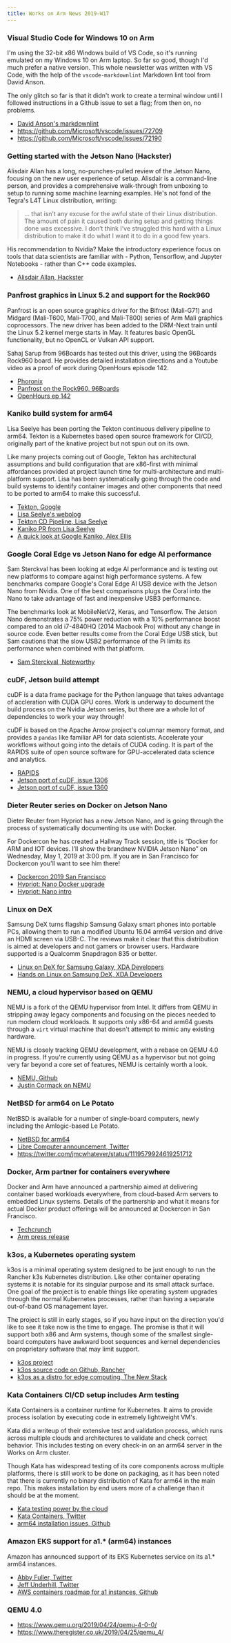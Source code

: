 ```yaml
---
title: Works on Arm News 2019-W17
---
```


### Visual Studio Code for Windows 10 on Arm

I'm using the 32-bit x86 Windows build of VS Code, so
it's running emulated on my Windows 10 on Arm laptop.
So far so good, though I'd much prefer a native version.
This whole newsletter was written with VS Code, with
the help of the `vscode-markdownlint` Markdown lint
tool from David Anson.

The only glitch so far is that it didn't work to create
a terminal window until I followed instructions in a Github
issue to set a flag; from then on, no problems.

* [David Anson's markdownlint](https://github.com/DavidAnson/vscode-markdownlint)
* <https://github.com/Microsoft/vscode/issues/72709>
* <https://github.com/Microsoft/vscode/issues/72190>

### Getting started with the Jetson Nano (Hackster)

Alisdair Allan has a long, no-punches-pulled review
of the Jetson Nano, focusing on the new user experience
of setup. Alisdair is a command-line person, and provides
a comprehensive walk-through from unboxing to setup to
running some machine learning examples. He's not fond
of the Tegra's L4T Linux distribution, writing:

> ... that isn’t any excuse for the awful state of their Linux distribution. The amount of pain it caused both during setup and getting things done was excessive. I don’t think I’ve struggled this hard with a Linux distribution to make it do what I want it to do in a good few years.

His recommendation to Nvidia? Make the introductory experience
focus on tools that data scientists are familiar with - Python,
Tensorflow, and Jupyter Notebooks - rather than C++ code examples.

* [Alisdair Allan, Hackster](https://blog.hackster.io/getting-started-with-the-nvidia-jetson-nano-developer-kit-43aa7c298797)

### Panfrost graphics in Linux 5.2 and support for the Rock960

Panfrost is an open source graphics driver for the Bifrost (Mali-G71)
and Midgard (Mali-T600, Mali-T700, and Mali-T800) series of Arm Mali
graphics coprocessors. The new driver has been added to the DRM-Next
train until the Linux 5.2 kernel merge starts in May. It features basic
OpenGL functionality, but no OpenCL or Vulkan API support.

Sahaj Sarup from 96Boards has tested out this driver, using
the 96Boards Rock960 board. He provides detailed installation
directions and a Youtube video as a proof of work during OpenHours episode 142.

* [Phoronix](https://www.phoronix.com/scan.php?page=news_item&px=Panfrost-DRM-For-Linux-5.2)
* [Panfrost on the Rock960, 96Boards](https://www.96boards.org/blog/panfrost-rock960/)
* [OpenHours ep 142](https://www.youtube.com/watch?v=PTnv6B8HIMQ)

### Kaniko build system for arm64

Lisa Seelye has been porting the Tekton continuous
delivery pipeline to arm64. Tekton is a Kubernetes
based open source framework for CI/CD, originally
part of the knative project but not spun out on its own.

Like many projects coming out of Google, Tekton
has architectural assumptions and build configuration
that are x86-first with minimal affordances provided
at project launch time for multi-architecture and
multi-platform support. Lisa has been systematically
going through the code and build systems to identify
container images and other components that need to be
ported to arm64 to make this successful.

* [Tekton, Google](https://cloud.google.com/tekton/)
* [Lisa Seelye's webolog](https://thedoh.dev/)
* [Tekton CD Pipeline, Lisa Seelye](https://thedoh.dev/kubernetes/tektoncd-pipeline.html)
* [Kaniko PR from Lisa Seelye](https://github.com/GoogleContainerTools/kaniko/pull/646)
* [A quick look at Google Kaniko, Alex Ellis](https://blog.alexellis.io/quick-look-at-google-kaniko/)

### Google Coral Edge vs Jetson Nano for edge AI performance

Sam Sterckval has been looking at edge AI performance and is
testing out new platforms to compare against high performance systems.
A few benchmarks compare Google's Coral Edge AI USB device with
the Jetson Nano from Nvidia. One of the best comparisons plugs
the Coral into the Nano to take advantage of fast and inexpensive
USB3 performance.

The benchmarks look at MobileNetV2, Keras, and Tensorflow.
The Jetson Nano demonstrates a 75% power reduction with a 10%
performance boost compared to an old i7-4840HQ (2014 Macbook Pro)
without any change in source code. Even better results come from
the Coral Edge USB stick, but Sam cautions that the slow USB2
performance of the Pi limits its performance when combined
with that platform.

* [Sam Sterckval, Noteworthy](https://blog.usejournal.com/google-coral-edge-tpu-vs-nvidia-jetson-nano-a-quick-deep-dive-into-edgeai-performance-bc7860b8d87a)

### cuDF, Jetson build attempt

cuDF is a data frame package for the Python
language that takes advantage of accleration with
CUDA GPU cores. Work is underway to document the
build process on the Nvidia Jetson series, but there
are a whole lot of dependencies to work your way through!

cuDF is based on the Apache Arrow project's columnar
memory format, and provides a `pandas` like familiar
API for data scientists. Accelerate your workflows
without going into the details of CUDA coding. It is
part of the RAPIDS suite of open source software for
GPU-accelerated data science and analytics.

* [RAPIDS](https://rapids.ai/)
* [Jetson port of cuDF, issue 1306](https://github.com/rapidsai/cudf/issues/1306)
* [Jetson port of cuDF, issue 1360](https://github.com/rapidsai/cudf/issues/1360)

### Dieter Reuter series on Docker on Jetson Nano

Dieter Reuter from Hypriot has a new Jetson Nano,
and is going through the process of systematically
documenting its use with Docker.

For Dockercon he has created a Hallway Track session,
title is “Docker for ARM and IOT devices. I’ll show the
brandnew NVIDIA Jetson Nano” on Wednesday, May 1, 2019 at 3:00 pm.
If you are in San Francisco for Dockercon you'll want
to see him there!

* [Dockercon 2019 San Francisco](https://www.docker.com/dockercon/)
* [Hypriot: Nano Docker upgrade](https://blog.hypriot.com/post/nvidia-jetson-nano-upgrade-docker/)
* [Hypriot: Nano intro](https://blog.hypriot.com/post/nvidia-jetson-nano-intro/)

### Linux on DeX

Samsung DeX turns flagship Samsung Galaxy smart phones into
portable PCs, allowing them to run a modified Ubuntu 16.04
arm64 version and drive an HDMI screen via USB-C. The reviews
make it clear that this distribution is aimed at developers
and not gamers or browser users. Hardware supported is a
Qualcomm Snapdragon 835 or better.

* [Linux on DeX for Samsung Galaxy, XDA Developers](https://www.xda-developers.com/linux-on-dex-galaxy-s9-galaxy-tab-s5e-galaxy-note-8-galaxy-tab-s5/)
* [Hands on Linux on Samsung DeX, XDA Developers](https://www.xda-developers.com/hands-on-linux-on-samsung-dex-samsung-galaxy-note-9/)

### NEMU, a cloud hypervisor based on QEMU

NEMU is a fork of the QEMU hypervisor from Intel. It differs from QEMU in
stripping away legacy components and focusing on the pieces needed to 
run modern cloud workloads. It supports only x86-64 and arm64 guests
through a `virt` virtual machine that doesn't attempt to mimic any
existing hardware.

NEMU is closely tracking QEMU development, with a rebase on QEMU 4.0
in progress. If you're currently using QEMU as a hypervisor but not
going very far beyond a core set of features, NEMU is certainly worth
a look.

* [NEMU, Github](https://github.com/intel/nemu)
* [Justin Cormack on NEMU](https://twitter.com/justincormack/status/1120608734303150080)

### NetBSD for arm64 on Le Potato

NetBSD is available for a number of single-board computers, newly
including the Amlogic-based Le Potato.

* [NetBSD for arm64](http://www.invisible.ca/arm/)
* [Libre Computer announcement, Twitter](https://twitter.com/librecomputer/status/1120719672029122566)
* <https://twitter.com/jmcwhatever/status/1119579924619251712>

### Docker, Arm partner for containers everywhere

Docker and Arm have announced a partnership aimed at delivering
container based workloads everywhere, from cloud-based Arm servers
to embedded Linux systems. Details of the partnership and what it
means for actual Docker product offerings will be announced at 
Dockercon in San Francisco.

* [Techcrunch](https://techcrunch.com/2019/04/24/docker-partners-with-arm/)
* [Arm press release](https://www.arm.com/company/news/2019/04/docker-and-arm-partnership)

### k3os, a Kubernetes operating system

k3os is a minimal operating system designed to be just enough to run
the Rancher k3s Kubernetes distribution. Like other container operating
systems it is notable for its singular purpose and its small attack
surface. One goal of the project is to enable things like operating
system upgrades through the normal Kubernetes processes, rather than
having a separate out-of-band OS management layer.

The project is still in early stages, so if you have input on the
direction you'd like to see it take now is the time to engage. The
promise is that it will support both x86 and Arm systems, though
some of the smallest single-board computers have awkward boot sequences
and kernel dependencies on proprietary software that may limit support.

* [k3os project](https://k3os.io/)
* [k3os source code on Github, Rancher](https://github.com/rancher/k3os)
* [k3os as a distro for edge computing, The New Stack](https://thenewstack.io/k3os-a-kubernetes-os-distro-for-edge-computing/)

### Kata Containers CI/CD setup includes Arm testing

Kata Containers is a container runtime for Kubernetes.
It aims to provide process isolation by executing code
in extremely lightweight VM's.

Kata did a writeup of their extensive test and validation
process, which runs across multiple clouds and architectures
to validate and check correct behavior. This includes testing
on every check-in on an arm64 server in the Works on Arm
cluster.

Though Kata has widespread testing of its core components
across multiple platforms, there is still work to be done
on packaging, as it has been noted that there is currently
no binary distribution of Kata for arm64 in the main repo.
This makes installation by end users more of a challenge
than it should be at the moment.

* [Kata testing power by the cloud](https://medium.com/kata-containers/kata-containers-testing-and-packaging-powered-by-the-cloud-b752de2ee471)
* [Kata Containers, Twitter](https://twitter.com/katacontainers/status/1121098610635104256)
* [arm64 installation issues, Github](https://github.com/kata-containers/documentation/issues/352)

### Amazon EKS support for a1.* (arm64) instances

Amazon has announced support of its EKS Kubernetes service
on its a1.* arm64 instances.

* [Abby Fuller, Twitter](https://twitter.com/abbyfuller/status/1120920091346911232)
* [Jeff Underhill, Twitter](https://twitter.com/JeffUnderhill/status/1121129742315319296)
* [AWS containers roadmap for a1 instances, Github](https://github.com/aws/containers-roadmap/issues/264)

### QEMU 4.0

* <https://www.qemu.org/2019/04/24/qemu-4-0-0/>
* <https://www.theregister.co.uk/2019/04/25/qemu_4/>